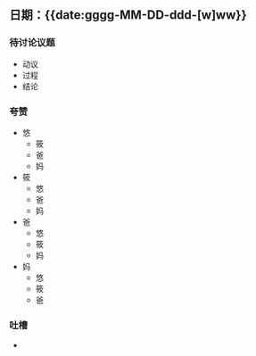 ## 日期：{{date:gggg-MM-DD-ddd-[w]ww}}
### 待讨论议题
- 动议
- 过程
- 结论
### 夸赞
- 悠
	- 筱
	- 爸
	- 妈
- 筱
	- 悠
	- 爸
	- 妈
- 爸
	- 悠
	- 筱
	- 妈
- 妈
	- 悠
	- 筱
	- 爸

### 吐槽
- 


